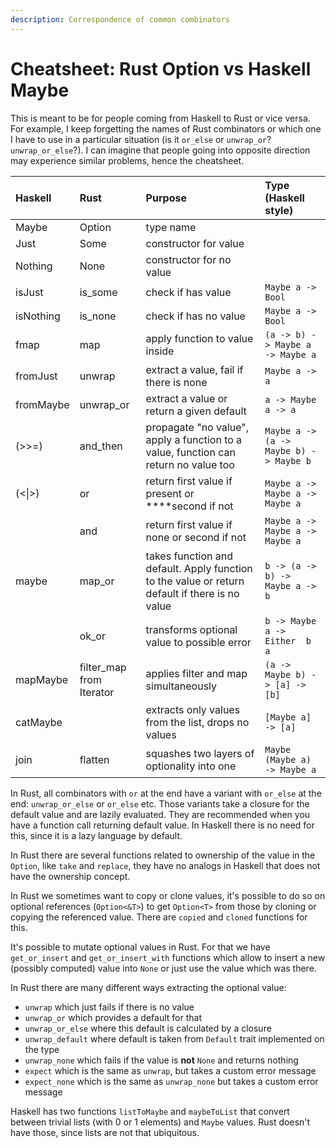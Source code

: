 ```yaml
---
description: Correspondence of common combinators
---
```


# Cheatsheet: Rust Option vs Haskell Maybe

This is meant to be for people coming from Haskell to Rust or vice versa. For example, I keep forgetting the names of Rust combinators or which one I have to use in a particular situation \(is it `or_else` or `unwrap_or`? `unwrap_or_else`?\). I can imagine that people going into opposite direction may experience similar problems, hence the cheatsheet.

| Haskell | Rust | Purpose | Type \(Haskell style\) |
| :--- | :--- | :--- | :--- |
| Maybe | Option | type name |  |
| Just | Some | constructor for value |  |
| Nothing | None | constructor for no value |  |
| isJust | is\_some | check if has value | `Maybe a -> Bool` |
| isNothing | is\_none | check if has no value | `Maybe a -> Bool` |
| fmap | map |  apply function to value inside | `(a -> b) -> Maybe a -> Maybe a` |
| fromJust | unwrap | extract a value, fail if there is none | `Maybe a -> a` |
| fromMaybe | unwrap\_or | extract a value or return a given default | `a -> Maybe a -> a` |
| \(&gt;&gt;=\) | and\_then | propagate "no value", apply a function to a value, function can return no value too | `Maybe a -> (a -> Maybe b) -> Maybe b` |
| \(&lt;\|&gt;\) | or | return first value if present or ****second if not | `Maybe a -> Maybe a -> Maybe a` |
|  | and | return first value if none or second if not | `Maybe a -> Maybe a -> Maybe a` |
| maybe | map\_or | takes function and default. Apply function to the value or return default if there is no value | `b -> (a -> b) -> Maybe a -> b` |
|  | ok\_or | transforms optional value to possible error | `b -> Maybe a -> Either  b a` |
| mapMaybe | filter\_map from Iterator | applies filter and map simultaneously | `(a -> Maybe b) -> [a] -> [b]` |
| catMaybe |  | extracts only values from the list, drops no values | `[Maybe a] -> [a]` |
| join | flatten | squashes two layers of optionality into one | `Maybe (Maybe a) -> Maybe a` |

In Rust, all combinators with `or` at the end have a variant with `or_else` at the end: `unwrap_or_else` or `or_else` etc. Those variants take a closure for the default value and are lazily evaluated. They are recommended when you have a function call returning default value. In Haskell there is no need for this, since it is a lazy language by default.

In Rust there are several functions related to ownership of the value in the `Option`, like `take` and `replace`, they have no analogs in Haskell that does not have the ownership concept.

In Rust we sometimes want to copy or clone values, it's possible to do so on optional references \(`Option<&T>`\) to get `Option<T>` from those by cloning or copying the referenced value. There are `copied` and `cloned` functions for this.

It's possible to mutate optional values in Rust. For that we have `get_or_insert` and `get_or_insert_with` functions which allow to insert a new \(possibly computed\) value into `None` or just use the value which was there.

In Rust there are many different ways extracting the optional value:  

* `unwrap` which just fails if there is no value
* `unwrap_or` which provides a default for that
* `unwrap_or_else` where this default is calculated by a closure
* `unwrap_default` where default is taken from `Default` trait implemented on the type
* `unwrap_none` which fails if the value is **not** `None` and returns nothing
* `expect` which is the same as `unwrap`, but takes a custom error message
* `expect_none` which is the same as `unwrap_none` but takes a custom error message

Haskell has two functions `listToMaybe` and `maybeToList` that convert between trivial lists \(with 0 or 1 elements\) and `Maybe` values. Rust doesn't have those, since lists are not that ubiquitous.

